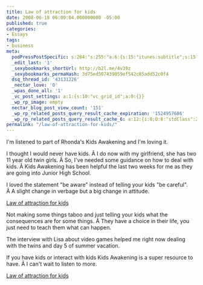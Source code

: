 ```yaml
---
title: Law of attraction for kids
date: 2008-06-18 06:00:04.000000000 -05:00
published: true
categories:
- Essays
tags:
- business
meta:
  podPressPostSpecific: s:264:"s:255:"a:6:{s:15:"itunes:subtitle";s:15:"##PostExcerpt##";s:14:"itunes:summary";s:15:"##PostExcerpt##";s:15:"itunes:keywords";s:17:"##WordPressCats##";s:13:"itunes:author";s:10:"##Global##";s:15:"itunes:explicit";s:7:"Default";s:12:"itunes:block";s:7:"Default";}";";
  _edit_last: '1'
  _sexybookmarks_shortUrl: http://b2l.me/4v39z
  _sexybookmarks_permaHash: 3d75ed507439059ef542c85add52c0f4
  dsq_thread_id: '43131226'
  _nectar_love: '0'
  _wpas_done_all: '1'
  _vc_post_settings: a:1:{s:10:"vc_grid_id";a:0:{}}
  _wp_rp_image: empty
  nectar_blog_post_view_count: '151'
  _wp_rp_related_posts_query_result_cache_expiration: '1524957686'
  _wp_rp_related_posts_query_result_cache_6: a:12:{i:0;O:8:"stdClass":2:{s:7:"post_id";s:4:"1108";s:5:"score";s:17:"55.07185330295735";}i:1;O:8:"stdClass":2:{s:7:"post_id";s:3:"233";s:5:"score";s:17:"51.42504203074938";}i:2;O:8:"stdClass":2:{s:7:"post_id";s:3:"383";s:5:"score";s:17:"48.43219165976763";}i:3;O:8:"stdClass":2:{s:7:"post_id";s:4:"1373";s:5:"score";s:17:"48.25286093369918";}i:4;O:8:"stdClass":2:{s:7:"post_id";s:3:"400";s:5:"score";s:18:"44.793874772904566";}i:5;O:8:"stdClass":2:{s:7:"post_id";s:4:"4550";s:5:"score";s:17:"44.69708169127584";}i:6;O:8:"stdClass":2:{s:7:"post_id";s:4:"1285";s:5:"score";s:17:"44.69708169127584";}i:7;O:8:"stdClass":2:{s:7:"post_id";s:3:"831";s:5:"score";s:17:"44.69708169127584";}i:8;O:8:"stdClass":2:{s:7:"post_id";s:3:"393";s:5:"score";s:17:"44.69708169127584";}i:9;O:8:"stdClass":2:{s:7:"post_id";s:3:"398";s:5:"score";s:17:"42.32733642510265";}i:10;O:8:"stdClass":2:{s:7:"post_id";s:3:"356";s:5:"score";s:18:"42.022179706069586";}i:11;O:8:"stdClass":2:{s:7:"post_id";s:3:"604";s:5:"score";s:17:"41.23809553048123";}}
permalink: "/law-of-attraction-for-kids/"
---
```

I'm listened to part of Rhonda's Kids Awakening and I'm loving it.

I thought I would never have kids. Â I do now with my girlfriend, she has two 11 year old twin girls. Â So, I've needed some guidance on how to deal with kids. Â Kids Awakening has been helpful the last two weeks for me as they are going into Junior High School.

I loved the statement "be aware" instead of telling your kids "be careful". Â A slight change in verbage but a big change in attitude.

<a href="https://www.mcssl.com/SYS/?m=129164&amp;c=s" target="_blank" rel="nofollow">Law of attraction for kids</a>

Not making some things taboo and just telling your kids what the consequences are for some things. Â They have a choice in their life, you just need to teach them what can happen.

The interview with Lisa about video games helped me right now dealing with the twins and day 5 of summer vacation.

If you have kids or interact with kids Kids Awakening is a super resource to have. Â I can't wait to listen to more.

<a href="https://www.mcssl.com/SYS/?m=129164&amp;c=s" target="_blank" rel="nofollow">Law of attraction for kids</a></p>
